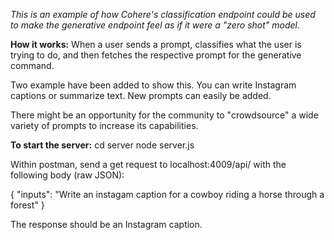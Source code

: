 *This is an example of how Cohere's classification endpoint could be used to make the generative endpoint feel as if it were a "zero shot" model.*


**How it works:**
When a user sends a prompt, classifies what the user is trying to do, and then fetches the respective prompt for the generative command. 

Two example have been added to show this. You can write Instagram captions or summarize text. New prompts can easily be added.

There might be an opportunity for the community to "crowdsource" a wide variety of prompts to increase its capabilities.


**To start the server:**
cd server
node server.js

Within postman, send a get request to localhost:4009/api/ with the following body (raw JSON):

{
    "inputs": "Write an instagam caption for a cowboy riding a horse through a forest"
}

The response should be an Instagram caption.
